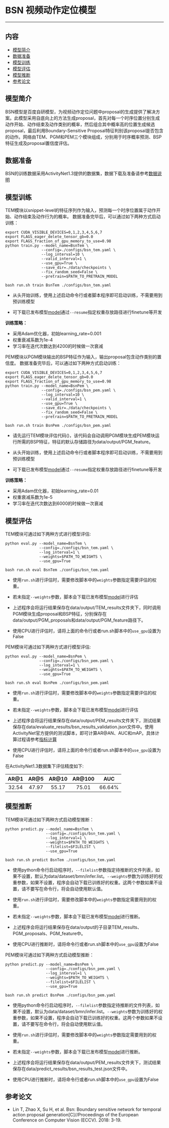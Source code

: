 # BSN 视频动作定位模型

---
## 内容

- [模型简介](#模型简介)
- [数据准备](#数据准备)
- [模型训练](#模型训练)
- [模型评估](#模型评估)
- [模型推断](#模型推断)
- [参考论文](#参考论文)


## 模型简介

BSN模型是百度自研模型，为视频动作定位问题中proposal的生成提供了解决方案。此模型采用自底向上的方法生成proposal，首先对每一个时序位置分别生成动作开始、动作结束及动作类别的概率，然后组合其中概率高的位置生成候选proposal，最后利用Boundary-Sensitive Proposal特征判别该proposal是否包含的动作。网络由TEM、PGM和PEM三个模块组成，分别用于时序概率预测、BSP特征生成及proposal置信度评估。


## 数据准备

BSN的训练数据采用ActivityNet1.3提供的数据集，数据下载及准备请参考[数据说明](../../data/dataset/bmn/README.md)

## 模型训练

TEM模块以snippet-level的特征序列作为输入，预测每一个时序位置属于动作开始、动作结束及动作行为的概率。
数据准备完毕后，可以通过如下两种方式启动训练：

    export CUDA_VISIBLE_DEVICES=0,1,2,3,4,5,6,7
    export FLAGS_eager_delete_tensor_gb=0.0
    export FLAGS_fraction_of_gpu_memory_to_use=0.98
    python train.py --model_name=BsnTem \
                    --config=./configs/bsn_tem.yaml \
                    --log_interval=10 \
                    --valid_interval=1 \
                    --use_gpu=True \
                    --save_dir=./data/checkpoints \
                    --fix_random_seed=False \
                    --pretrain=$PATH_TO_PRETRAIN_MODEL

    bash run.sh train BsnTem ./configs/bsn_tem.yaml

- 从头开始训练，使用上述启动命令行或者脚本程序即可启动训练，不需要用到预训练模型

- 可下载已发布模型[model](https://paddlemodels.bj.bcebos.com/video_detection/BsnTem_final.pdparams)通过`--resume`指定权重存放路径进行finetune等开发

**训练策略：**

*  采用Adam优化器，初始learning\_rate=0.001
*  权重衰减系数为1e-4
*  学习率在迭代次数达到4200的时候做一次衰减

PEM模块以PGM模块输出的BSP特征作为输入，输出proposal包含动作类别的置信度。
数据准备完毕后，可以通过如下两种方式启动训练：

    export CUDA_VISIBLE_DEVICES=0,1,2,3,4,5,6,7
    export FLAGS_eager_delete_tensor_gb=0.0
    export FLAGS_fraction_of_gpu_memory_to_use=0.98
    python train.py --model_name=BsnPem \
                    --config=./configs/bsn_pem.yaml \
                    --log_interval=10 \
                    --valid_interval=1 \
                    --use_gpu=True \
                    --save_dir=./data/checkpoints \
                    --fix_random_seed=False \
                    --pretrain=$PATH_TO_PRETRAIN_MODEL

    bash run.sh train BsnPem ./configs/bsn_pem.yaml

- 请先运行TEM模块评估代码()，该代码会自动调用PGM模块生成PEM模块运行所需的BSP特征，特征的默认存储路径为data/output/PGM_feature。

- 从头开始训练，使用上述启动命令行或者脚本程序即可启动训练，不需要用到预训练模型

- 可下载已发布模型[model](https://paddlemodels.bj.bcebos.com/video_detection/BsnPem_final.pdparams)通过`--resume`指定权重存放路径进行finetune等开发


**训练策略：**

*  采用Adam优化器，初始learning\_rate=0.01
*  权重衰减系数为1e-5
*  学习率在迭代次数达到6000的时候做一次衰减


## 模型评估

TEM模块可通过如下两种方式进行模型评估:

    python eval.py --model_name=BsnTem \
                   --config=./configs/bsn_tem.yaml \
                   --log_interval=1 \
                   --weights=$PATH_TO_WEIGHTS \
                   --use_gpu=True

    bash run.sh eval BsnTem ./configs/bsn_tem.yaml

- 使用`run.sh`进行评估时，需要修改脚本中的`weights`参数指定需要评估的权重。

- 若未指定`--weights`参数，脚本会下载已发布模型[model](https://paddlemodels.bj.bcebos.com/video_detection/BsnTem_final.pdparams)进行评估

- 上述程序会将运行结果保存在data/output/TEM\_results文件夹下，同时调用PGM模块生成proposal和BSP特征，分别保存在data/output/PGM\_proposals和data/output/PGM\_feature路径下。

- 使用CPU进行评估时，请将上面的命令行或者run.sh脚本中的`use_gpu`设置为False

PEM模块可通过如下两种方式进行模型评估:

    python eval.py --model_name=BsnPem \
                   --config=./configs/bsn_pem.yaml \
                   --log_interval=1 \
                   --weights=$PATH_TO_WEIGHTS \
                   --use_gpu=True

    bash run.sh eval BsnPem ./configs/bsn_pem.yaml

- 使用`run.sh`进行评估时，需要修改脚本中的`weights`参数指定需要评估的权重。

- 若未指定`--weights`参数，脚本会下载已发布模型[model](https://paddlemodels.bj.bcebos.com/video_detection/BsnPem_final.pdparams)进行评估

- 上述程序会将运行结果保存在data/output/PEM\_results文件夹下，测试结果保存在data/evaluate\_results/bsn\_results\_validation.json文件中。使用ActivityNet官方提供的测试脚本，即可计算AR@AN、AUC和mAP。具体计算过程请参考[指标计算](../../metrics/bsn_metrics/README.md)

- 使用CPU进行评估时，请将上面的命令行或者run.sh脚本中的`use_gpu`设置为False

在ActivityNet1.3数据集下评估精度如下:

| AR@1 | AR@5 | AR@10 | AR@100 | AUC |
| :---: | :---: | :---: | :---: | :---: |
| 32.54 | 47.97 | 55.17 | 75.01 | 66.64% |


## 模型推断

TEM模块可通过如下两种方式启动模型推断：

    python predict.py --model_name=BsnTem \
                      --config=./configs/bsn_tem.yaml \
                      --log_interval=1 \
                      --weights=$PATH_TO_WEIGHTS \
                      --filelist=$FILELIST \
                      --use_gpu=True

    bash run.sh predict BsnTem ./configs/bsn_tem.yaml

- 使用python命令行启动程序时，`--filelist`参数指定待推断的文件列表，如果不设置，默认为data/dataset/bmn/infer.list。`--weights`参数为训练好的权重参数，如果不设置，程序会自动下载已训练好的权重。这两个参数如果不设置，请不要写在命令行，将会自动使用默认值。

- 使用`run.sh`进行评估时，需要修改脚本中的`weights`参数指定需要用到的权重。

- 若未指定`--weights`参数，脚本会下载已发布模型[model](https://paddlemodels.bj.bcebos.com/video_detection/BsnTem_final.pdparams)进行推断。

- 上述程序会将运行结果保存在data/output的子目录TEM\_results、PGM\_proposals、PGM\_feature中。

- 使用CPU进行推断时，请将命令行或者run.sh脚本中的`use_gpu`设置为False

PEM模块可通过如下两种方式启动模型推断：

    python predict.py --model_name=BsnPem \
                      --config=./configs/bsn_pem.yaml \
                      --log_interval=1 \
                      --weights=$PATH_TO_WEIGHTS \
                      --filelist=$FILELIST \
                      --use_gpu=True

    bash run.sh predict BsnPem ./configs/bsn_pem.yaml

- 使用python命令行启动程序时，`--filelist`参数指定待推断的文件列表，如果不设置，默认为data/dataset/bmn/infer.list。`--weights`参数为训练好的权重参数，如果不设置，程序会自动下载已训练好的权重。这两个参数如果不设置，请不要写在命令行，将会自动使用默认值。

- 使用`run.sh`进行评估时，需要修改脚本中的`weights`参数指定需要用到的权重。

- 若未指定`--weights`参数，脚本会下载已发布模型[model](https://paddlemodels.bj.bcebos.com/video_detection/BsnPem_final.pdparams)进行推断。

- 上述程序会将运行结果保存在data/output/PEM_results文件夹下，测试结果保存在data/predict\_results/bsn_results_test.json文件中。

- 使用CPU进行推断时，请将命令行或者run.sh脚本中的`use_gpu`设置为False


## 参考论文

- Lin T, Zhao X, Su H, et al. Bsn: Boundary sensitive network for temporal action proposal generation[C]//Proceedings of the European Conference on Computer Vision (ECCV). 2018: 3-19.
